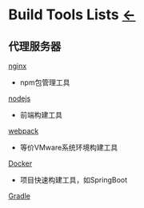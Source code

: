 # Build Tools Lists  [←](../index.md)

## 代理服务器

[nginx](http://nginx.org/en/download.html)

- npm包管理工具

[nodejs](https://nodejs.org/en/)

- 前端构建工具

[webpack](https://webpack.docschina.org/concepts/)

- 等价VMware系统环境构建工具

[Docker](https://docs.docker.com/engine/install/)

- 项目快速构建工具，如SpringBoot

[Gradle](https://gradle.org/guides/#close-notification)

[]()

[]()

[]()
